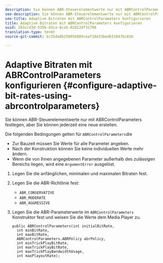 ```yaml
---
description: Sie können ABR-Steuerelementwerte nur mit ABRControlParameters festlegen, aber Sie können jederzeit eine neue erstellen.
seo-description: Sie können ABR-Steuerelementwerte nur mit ABRControlParameters festlegen, aber Sie können jederzeit eine neue erstellen.
seo-title: Adaptive Bitraten mit ABRControlParameters konfigurieren
title: Adaptive Bitraten mit ABRControlParameters konfigurieren
uuid: 283ccd3d-535b-43ca-8ca5-82d12df31798
translation-type: tm+mt
source-git-commit: bc35da8b258056809ceaf18e33bed631047bc81b

---
```



# Adaptive Bitraten mit ABRControlParameters konfigurieren {#configure-adaptive-bit-rates-using-abrcontrolparameters}

Sie können ABR-Steuerelementwerte nur mit ABRControlParameters festlegen, aber Sie können jederzeit eine neue erstellen.

Die folgenden Bedingungen gelten für `ABRControlParameters`die

* Zur Bauzeit müssen Sie Werte für alle Parameter angeben.
* Nach der Konstruktion können Sie keine individuellen Werte mehr ändern.
* Wenn die von Ihnen angegebenen Parameter außerhalb des zulässigen Bereichs liegen, wird eine `ArgumentError` ausgelöst.

1. Legen Sie die anfänglichen, minimalen und maximalen Bitraten fest.
1. Legen Sie die ABR-Richtlinie fest:

   * `ABR_CONSERVATIVE`
   * `ABR_MODERATE`
   * `ABR_AGGRESSIVE`

1. Legen Sie die ABR-Parameterwerte im `ABRControlParameters` Konstruktor fest und weisen Sie die Werte dem Media Player zu.

   ```
   public ABRControlParameters(int initialBitRate, 
     int minBitRate, 
     int maxBitRate, 
     ABRControlParameters.ABRPolicy abrPolicy, 
     int minTrickPlayBitRate, 
     int maxTrickPlayBitRate, 
     int maxTrickPlayBandwidthUsage, 
     int maxPlayoutRate);
   ```

